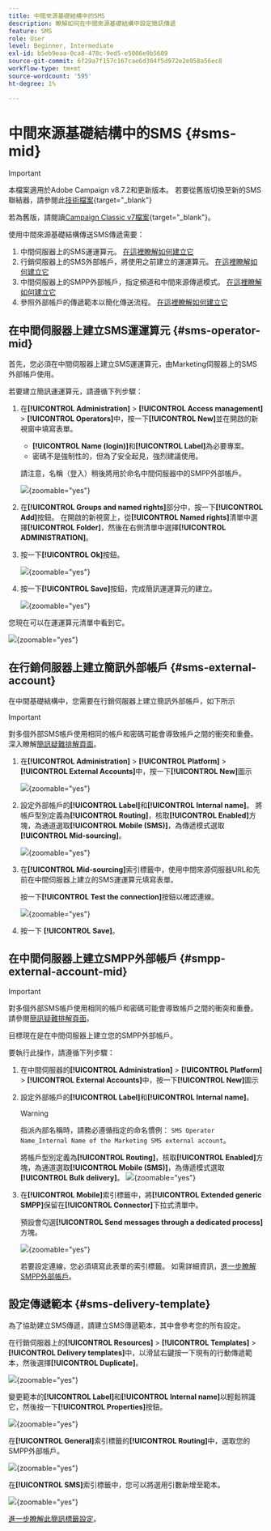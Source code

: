 ```yaml
---
title: 中間來源基礎結構中的SMS
description: 瞭解如何在中間來源基礎結構中設定簡訊傳遞
feature: SMS
role: User
level: Beginner, Intermediate
exl-id: b5eb9eaa-0ca8-478c-9ed5-e5006e9b5609
source-git-commit: 6f29a7f157c167cae6d304f5d972e2e958a56ec8
workflow-type: tm+mt
source-wordcount: '595'
ht-degree: 1%

---
```


# 中間來源基礎結構中的SMS {#sms-mid}

>[!IMPORTANT]
>
>本檔案適用於Adobe Campaign v8.7.2和更新版本。 若要從舊版切換至新的SMS聯結器，請參閱此[技術檔案](https://experienceleague.adobe.com/docs/campaign/technotes-ac/tn-new/sms-migration){target="_blank"}
>
>若為舊版，請閱讀[Campaign Classic v7檔案](https://experienceleague.adobe.com/zh-hant/docs/campaign-classic/using/sending-messages/sending-messages-on-mobiles/sms-set-up/sms-set-up){target="_blank"}。

使用中間來源基礎結構傳送SMS傳遞需要：

1. 中間伺服器上的SMS運運算元。 [在這裡瞭解如何建立它](#sms-operator-mid)
1. 行銷伺服器上的SMS外部帳戶，將使用之前建立的運運算元。 [在這裡瞭解如何建立它](#sms-external-account)
1. 中間伺服器上的SMPP外部帳戶，指定頻道和中間來源傳遞模式。 [在這裡瞭解如何建立它](#smpp-external-account-mid)
1. 參照外部帳戶的傳遞範本以簡化傳送流程。 [在這裡瞭解如何建立它](#sms-delivery-template)

## 在中間伺服器上建立SMS運運算元 {#sms-operator-mid}

首先，您必須在中間伺服器上建立SMS運運算元，由Marketing伺服器上的SMS外部帳戶使用。

若要建立簡訊運運算元，請遵循下列步驟：

1. 在&#x200B;**[!UICONTROL Administration]** > **[!UICONTROL Access management]** > **[!UICONTROL Operators]**&#x200B;中，按一下&#x200B;**[!UICONTROL New]**&#x200B;並在開啟的新視窗中填寫表單。

   * **[!UICONTROL Name (login)]**&#x200B;和&#x200B;**[!UICONTROL Label]**&#x200B;為必要專案。
   * 密碼不是強制性的，但為了安全起見，強烈建議使用。

   請注意，名稱（登入）稍後將用於命名中間伺服器中的SMPP外部帳戶。

   ![](assets/smsoperator_mid.png){zoomable="yes"}

1. 在&#x200B;**[!UICONTROL Groups and named rights]**&#x200B;部分中，按一下&#x200B;**[!UICONTROL Add]**&#x200B;按鈕。
在開啟的新視窗上，從&#x200B;**[!UICONTROL Named rights]**&#x200B;清單中選擇&#x200B;**[!UICONTROL Folder]**，然後在右側清單中選擇&#x200B;**[!UICONTROL ADMINISTRATION]**。

1. 按一下&#x200B;**[!UICONTROL Ok]**&#x200B;按鈕。

   ![](assets/smsoperator_rights.png){zoomable="yes"}

1. 按一下&#x200B;**[!UICONTROL Save]**&#x200B;按鈕，完成簡訊運運算元的建立。

   ![](assets/smsoperator_save.png){zoomable="yes"}

您現在可以在運運算元清單中看到它。

![](assets/smsoperator_list.png){zoomable="yes"}

## 在行銷伺服器上建立簡訊外部帳戶 {#sms-external-account}

在中間基礎結構中，您需要在行銷伺服器上建立簡訊外部帳戶，如下所示

>[!IMPORTANT]
>
>對多個外部SMS帳戶使用相同的帳戶和密碼可能會導致帳戶之間的衝突和重疊。 深入瞭解[簡訊疑難排解頁面](smpp-connection.md#sms-troubleshooting)。

1. 在&#x200B;**[!UICONTROL Administration]** > **[!UICONTROL Platform]** > **[!UICONTROL External Accounts]**&#x200B;中，按一下&#x200B;**[!UICONTROL New]**&#x200B;圖示

   ![](assets/sms_extaccount.png){zoomable="yes"}

1. 設定外部帳戶的&#x200B;**[!UICONTROL Label]**&#x200B;和&#x200B;**[!UICONTROL Internal name]**。 將帳戶型別定義為&#x200B;**[!UICONTROL Routing]**，核取&#x200B;**[!UICONTROL Enabled]**&#x200B;方塊，為通道選取&#x200B;**[!UICONTROL Mobile (SMS)]**，為傳遞模式選取&#x200B;**[!UICONTROL Mid-sourcing]**。

   ![](assets/mid_smsextaccount.png){zoomable="yes"}

1. 在&#x200B;**[!UICONTROL Mid-sourcing]**&#x200B;索引標籤中，使用中間來源伺服器URL和先前在中間伺服器上建立的SMS運運算元填寫表單。

   按一下&#x200B;**[!UICONTROL Test the connection]**&#x200B;按鈕以確認連線。

   ![](assets/midtab_smsextaccount.png){zoomable="yes"}

1. 按一下 **[!UICONTROL Save]**。

## 在中間伺服器上建立SMPP外部帳戶 {#smpp-external-account-mid}

>[!IMPORTANT]
>
>對多個外部SMS帳戶使用相同的帳戶和密碼可能會導致帳戶之間的衝突和重疊。 請參閱[簡訊疑難排解頁面](smpp-connection.md#sms-troubleshooting)。

目標現在是在中間伺服器上建立您的SMPP外部帳戶。

要執行此操作，請遵循下列步驟：

1. 在中間伺服器的&#x200B;**[!UICONTROL Administration]** > **[!UICONTROL Platform]** > **[!UICONTROL External Accounts]**&#x200B;中，按一下&#x200B;**[!UICONTROL New]**&#x200B;圖示

1. 設定外部帳戶的&#x200B;**[!UICONTROL Label]**&#x200B;和&#x200B;**[!UICONTROL Internal name]**。

   >[!WARNING]
   >
   >指派內部名稱時，請務必遵循指定的命名慣例： `SMS Operator Name_Internal Name of the Marketing SMS external account`。
   >

   將帳戶型別定義為&#x200B;**[!UICONTROL Routing]**，核取&#x200B;**[!UICONTROL Enabled]**&#x200B;方塊，為通道選取&#x200B;**[!UICONTROL Mobile (SMS)]**，為傳遞模式選取&#x200B;**[!UICONTROL Bulk delivery]**。
   ![](assets/mid_extaccount.png){zoomable="yes"}

1. 在&#x200B;**[!UICONTROL Mobile]**&#x200B;索引標籤中，將&#x200B;**[!UICONTROL Extended generic SMPP]**&#x200B;保留在&#x200B;**[!UICONTROL Connector]**&#x200B;下拉式清單中。

   預設會勾選&#x200B;**[!UICONTROL Send messages through a dedicated process]**&#x200B;方塊。

   ![](assets/sms_extaccount_connector.png){zoomable="yes"}

   若要設定連線，您必須填寫此表單的索引標籤。 如需詳細資訊，[進一步瞭解SMPP外部帳戶](smpp-external-account.md#smpp-connection-settings)。

## 設定傳遞範本 {#sms-delivery-template}

為了協助建立SMS傳遞，請建立SMS傳遞範本，其中會參考您的所有設定。

在行銷伺服器上的&#x200B;**[!UICONTROL Resources]** > **[!UICONTROL Templates]** > **[!UICONTROL Delivery templates]**&#x200B;中，以滑鼠右鍵按一下現有的行動傳遞範本，然後選擇&#x200B;**[!UICONTROL Duplicate]**。

![](assets/sms_template_duplicate.png){zoomable="yes"}

變更範本的&#x200B;**[!UICONTROL Label]**&#x200B;和&#x200B;**[!UICONTROL Internal name]**&#x200B;以輕鬆辨識它，然後按一下&#x200B;**[!UICONTROL Properties]**&#x200B;按鈕。

![](assets/sms_template_name.png){zoomable="yes"}

在&#x200B;**[!UICONTROL General]**&#x200B;索引標籤的&#x200B;**[!UICONTROL Routing]**&#x200B;中，選取您的SMPP外部帳戶。

![](assets/mid_template.png){zoomable="yes"}

在&#x200B;**[!UICONTROL SMS]**&#x200B;索引標籤中，您可以將選用引數新增至範本。

![](assets/sms_template_properties.png){zoomable="yes"}

[進一步瞭解此簡訊標籤設定](sms-delivery-settings.md)。
